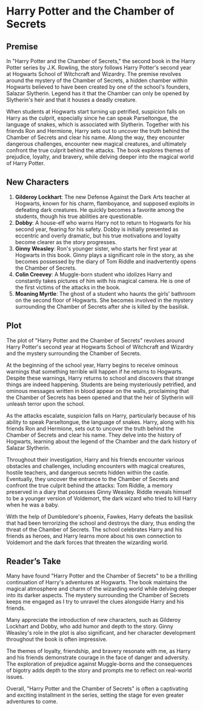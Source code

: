 # Harry Potter and the Chamber of Secrets

## Premise

In "Harry Potter and the Chamber of Secrets," the second book in the Harry Potter series by J.K. Rowling, the story follows Harry Potter's second year at Hogwarts School of Witchcraft and Wizardry. The premise revolves around the mystery of the Chamber of Secrets, a hidden chamber within Hogwarts believed to have been created by one of the school's founders, Salazar Slytherin. Legend has it that the Chamber can only be opened by Slytherin's heir and that it houses a deadly creature.

When students at Hogwarts start turning up petrified, suspicion falls on Harry as the culprit, especially since he can speak Parseltongue, the language of snakes, which is associated with Slytherin. Together with his friends Ron and Hermione, Harry sets out to uncover the truth behind the Chamber of Secrets and clear his name. Along the way, they encounter dangerous challenges, encounter new magical creatures, and ultimately confront the true culprit behind the attacks. The book explores themes of prejudice, loyalty, and bravery, while delving deeper into the magical world of Harry Potter.

## New Characters

1. **Gilderoy Lockhart**: The new Defense Against the Dark Arts teacher at Hogwarts, known for his charm, flamboyance, and supposed exploits in defeating dark creatures. He quickly becomes a favorite among the students, though his true abilities are questionable.
2. **Dobby**: A house-elf who warns Harry not to return to Hogwarts for his second year, fearing for his safety. Dobby is initially presented as eccentric and overly dramatic, but his true motivations and loyalty become clearer as the story progresses.
3. **Ginny Weasley**: Ron's younger sister, who starts her first year at Hogwarts in this book. Ginny plays a significant role in the story, as she becomes possessed by the diary of Tom Riddle and inadvertently opens the Chamber of Secrets.
4. **Colin Creevey**: A Muggle-born student who idolizes Harry and constantly takes pictures of him with his magical camera. He is one of the first victims of the attacks in the book.
5. **Moaning Myrtle**: The ghost of a student who haunts the girls' bathroom on the second floor of Hogwarts. She becomes involved in the mystery surrounding the Chamber of Secrets after she is killed by the basilisk.

## Plot

The plot of "Harry Potter and the Chamber of Secrets" revolves around Harry Potter's second year at Hogwarts School of Witchcraft and Wizardry and the mystery surrounding the Chamber of Secrets.

At the beginning of the school year, Harry begins to receive ominous warnings that something terrible will happen if he returns to Hogwarts. Despite these warnings, Harry returns to school and discovers that strange things are indeed happening. Students are being mysteriously petrified, and ominous messages written in blood appear on the walls, proclaiming that the Chamber of Secrets has been opened and that the heir of Slytherin will unleash terror upon the school.

As the attacks escalate, suspicion falls on Harry, particularly because of his ability to speak Parseltongue, the language of snakes. Harry, along with his friends Ron and Hermione, sets out to uncover the truth behind the Chamber of Secrets and clear his name. They delve into the history of Hogwarts, learning about the legend of the Chamber and the dark history of Salazar Slytherin.

Throughout their investigation, Harry and his friends encounter various obstacles and challenges, including encounters with magical creatures, hostile teachers, and dangerous secrets hidden within the castle. Eventually, they uncover the entrance to the Chamber of Secrets and confront the true culprit behind the attacks: Tom Riddle, a memory preserved in a diary that possesses Ginny Weasley. Riddle reveals himself to be a younger version of Voldemort, the dark wizard who tried to kill Harry when he was a baby.

With the help of Dumbledore's phoenix, Fawkes, Harry defeats the basilisk that had been terrorizing the school and destroys the diary, thus ending the threat of the Chamber of Secrets. The school celebrates Harry and his friends as heroes, and Harry learns more about his own connection to Voldemort and the dark forces that threaten the wizarding world.

## Reader’s Take

Many have found "Harry Potter and the Chamber of Secrets" to be a thrilling continuation of Harry's adventures at Hogwarts. The book maintains the magical atmosphere and charm of the wizarding world while delving deeper into its darker aspects. The mystery surrounding the Chamber of Secrets keeps me engaged as I try to unravel the clues alongside Harry and his friends.

Many appreciate the introduction of new characters, such as Gilderoy Lockhart and Dobby, who add humor and depth to the story. Ginny Weasley's role in the plot is also significant, and her character development throughout the book is often impressive.

The themes of loyalty, friendship, and bravery resonate with me, as Harry and his friends demonstrate courage in the face of danger and adversity. The exploration of prejudice against Muggle-borns and the consequences of bigotry adds depth to the story and prompts me to reflect on real-world issues.

Overall, "Harry Potter and the Chamber of Secrets" is often a captivating and exciting installment in the series, setting the stage for even greater adventures to come.